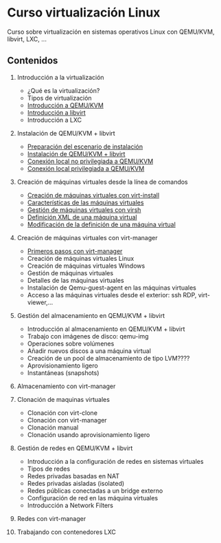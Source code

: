 # Curso virtualización Linux

Curso sobre virtualización en sistemas operativos Linux con QEMU/KVM, libvirt, LXC, ...

## Contenidos

1. Introducción a la virtualización
	* ¿Qué es la virtualización?
	* Tipos de virtualización
	* [Introducción a QEMU/KVM](modulo1/qemu-kvm.md)
	* [Introducción a libvirt](modulo1/libvirt.md)
	* Introducción a LXC

2. Instalación de QEMU/KVM + libvirt
	* [Preparación del escenario de instalación](modulo2/escenario.md)
	* [Instalación de QEMU/KVM + libvirt](modulo2/instalacion.md)
	* [Conexión local no privilegiada a QEMU/KVM](modulo2/session.md)
	* [Conexión local privilegiada a QEMU/KVM](modulo2/system.md)

3. Creación de máquinas virtuales desde la línea de comandos
	* [Creación de máquinas virtuales con virt-install](modulo3/virt-install.md)
	* [Características de las máquinas virtuales](modulo3/caracteristicas.md)
	* [Gestión de máquinas virtuales con virsh](modulo3/gestion.md)
	* [Definición XML de una máquina virtual](modulo3/xml.md)
	* [Modificación de la definición de una máquina virtual](modulo3/modificacion.md)

4. Creación de máquinas virtuales con virt-manager
	* [Primeros pasos con virt-manager](modulo4/instalacion.md)
	* Creación de máquinas virtuales Linux
	* Creación de máquinas virtuales Windows
	* Gestión de máquinas virtuales
	* Detalles de las máquinas virtuales
	* Instalación de Qemu-guest-agent en las máquinas virtuales
	* Acceso a las máquinas virtuales desde el exterior: ssh RDP, virt-viewer,...

5. Gestión del  almacenamiento en QEMU/KVM + libvirt
	* Introducción al almacenamiento en QEMU/KVM + libvirt
	* Trabajo con imágenes de disco: qemu-img
	* Operaciones sobre volúmenes
	* Añadir nuevos discos a una máquina virtual
	* Creación de un pool de almacenamiento de tipo LVM????
	* Aprovisionamiento ligero
	* Instantáneas (snapshots)

6. Almacenamiento con virt-manager

7. Clonación de maquinas virtuales
	* Clonación con virt-clone
	* Clonación con virt-manager
	* Clonación manual
	* Clonación usando aprovisionamiento ligero
	
8. Gestión de redes en QEMU/KVM + libvirt
	* Introducción a la configuración de redes en sistemas virtuales
	* Tipos de redes
	* Redes privadas basadas en NAT
	* Redes privadas aisladas (isolated)
	* Redes públicas conectadas a un bridge externo
	* Configuración de red en las máquina virtuales
	* Introducción a Network Filters
	
9. Redes con virt-manager	

10. Trabajando con contenedores LXC
